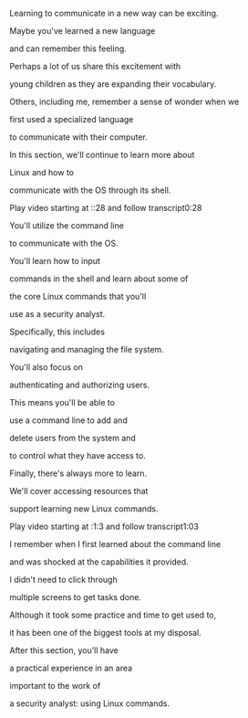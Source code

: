 Learning to communicate in a new way can be exciting. 

Maybe you've learned a new language 

and can remember this feeling. 

Perhaps a lot of us share this excitement with 

young children as they are expanding their vocabulary. 

Others, including me, remember a sense of wonder when we 

first used a specialized language 

to communicate with their computer. 

In this section, we'll continue to learn more about 

Linux and how to 

communicate with the OS through its shell.

Play video starting at ::28 and follow transcript0:28

You'll utilize the command line 

to communicate with the OS. 

You'll learn how to input 

commands in the shell and learn about some of 

the core Linux commands that you'll 

use as a security analyst. 

Specifically, this includes 

navigating and managing the file system. 

You'll also focus on 

authenticating and authorizing users. 

This means you'll be able to 

use a command line to add and 

delete users from the system and 

to control what they have access to. 

Finally, there's always more to learn. 

We'll cover accessing resources that 

support learning new Linux commands.

Play video starting at :1:3 and follow transcript1:03

I remember when I first learned about the command line 

and was shocked at the capabilities it provided. 

I didn't need to click through 

multiple screens to get tasks done. 

Although it took some practice and time to get used to, 

it has been one of the biggest tools at my disposal. 

After this section, you'll have 

a practical experience in an area 

important to the work of 

a security analyst: using Linux commands.